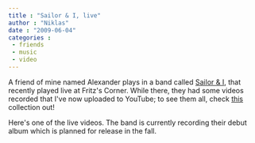 ```yaml
---
title : "Sailor & I, live"
author : "Niklas"
date : "2009-06-04"
categories : 
 - friends
 - music
 - video
---
```


A friend of mine named Alexander plays in a band called [Sailor & I](http://www.myspace.com/sailorandi), that recently played live at Fritz's Corner. While there, they had some videos recorded that I've now uploaded to YouTube; to see them all, check [this](http://www.youtube.com/watch?v=9kS9bbLT8mc) collection out!

Here's one of the live videos. The band is currently recording their debut album which is planned for release in the fall.
